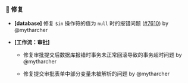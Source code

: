### 🐛 修复

- **[database]** 修复 `$in` 操作符的值为 `null` 时的报错问题 ([#7610](https://github.com/nocobase/nocobase/pull/7610)) by @mytharcher

- **[工作流：审批]**
  - 修复审批提交后数据库报错时事务未正常回滚导致的事务超时问题 by @mytharcher

  - 修复提交审批表单中部分变量未被解析的问题 by @mytharcher

